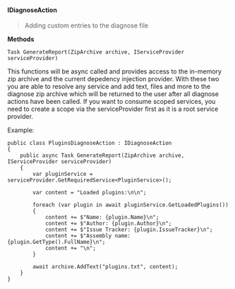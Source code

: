 #### IDiagnoseAction

> Adding custom entries to the diagnose file

**Methods**

```Task GenerateReport(ZipArchive archive, IServiceProvider serviceProvider)```

This functions will be async called and provides access to the in-memory zip archive and the current depedency injection provider. With these two you are able to resolve any service and add text, files and more to the diagnose zip archive which will be returned to the user after all diagnose actions have been called. If you want to consume scoped services, you need to create a scope via the serviceProvider first as it is a root service provider.

Example:
```
public class PluginsDiagnoseAction : IDiagnoseAction
{
    public async Task GenerateReport(ZipArchive archive, IServiceProvider serviceProvider)
    {
        var pluginService = serviceProvider.GetRequiredService<PluginService>();

        var content = "Loaded plugins:\n\n";

        foreach (var plugin in await pluginService.GetLoadedPlugins())
        {
            content += $"Name: {plugin.Name}\n";
            content += $"Author: {plugin.Author}\n";
            content += $"Issue Tracker: {plugin.IssueTracker}\n";
            content += $"Assembly name: {plugin.GetType().FullName}\n";
            content += "\n";
        }

        await archive.AddText("plugins.txt", content);
    }
}
```